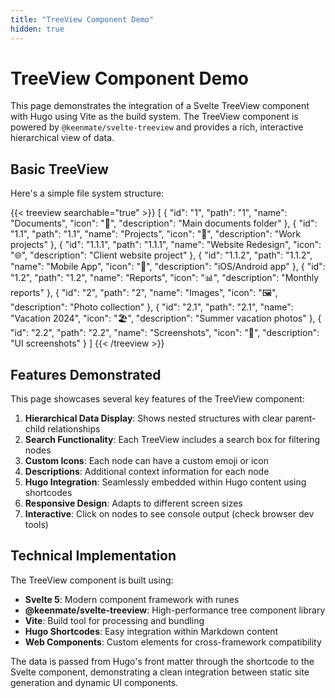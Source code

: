 ```yaml
---
title: "TreeView Component Demo"
hidden: true
---
```


# TreeView Component Demo

This page demonstrates the integration of a Svelte TreeView component with Hugo using Vite as the build system. The TreeView component is powered by `@keenmate/svelte-treeview` and provides a rich, interactive hierarchical view of data.

## Basic TreeView

Here's a simple file system structure:

{{< treeview searchable="true" >}}
[
  {
    "id": "1",
    "path": "1",
    "name": "Documents",
    "icon": "📁",
    "description": "Main documents folder"
  },
  {
    "id": "1.1",
    "path": "1.1",
    "name": "Projects",
    "icon": "📁",
    "description": "Work projects"
  },
  {
    "id": "1.1.1",
    "path": "1.1.1",
    "name": "Website Redesign",
    "icon": "🌐",
    "description": "Client website project"
  },
  {
    "id": "1.1.2",
    "path": "1.1.2",
    "name": "Mobile App",
    "icon": "📱",
    "description": "iOS/Android app"
  },
  {
    "id": "1.2",
    "path": "1.2",
    "name": "Reports",
    "icon": "📊",
    "description": "Monthly reports"
  },
  {
    "id": "2",
    "path": "2",
    "name": "Images",
    "icon": "🖼️",
    "description": "Photo collection"
  },
  {
    "id": "2.1",
    "path": "2.1",
    "name": "Vacation 2024",
    "icon": "🏖️",
    "description": "Summer vacation photos"
  },
  {
    "id": "2.2",
    "path": "2.2",
    "name": "Screenshots",
    "icon": "📸",
    "description": "UI screenshots"
  }
]
{{< /treeview >}}

## Features Demonstrated

This page showcases several key features of the TreeView component:

1. **Hierarchical Data Display**: Shows nested structures with clear parent-child relationships
2. **Search Functionality**: Each TreeView includes a search box for filtering nodes
3. **Custom Icons**: Each node can have a custom emoji or icon
4. **Descriptions**: Additional context information for each node
5. **Hugo Integration**: Seamlessly embedded within Hugo content using shortcodes
6. **Responsive Design**: Adapts to different screen sizes
7. **Interactive**: Click on nodes to see console output (check browser dev tools)

## Technical Implementation

The TreeView component is built using:

- **Svelte 5**: Modern component framework with runes
- **@keenmate/svelte-treeview**: High-performance tree component library
- **Vite**: Build tool for processing and bundling
- **Hugo Shortcodes**: Easy integration within Markdown content
- **Web Components**: Custom elements for cross-framework compatibility

The data is passed from Hugo's front matter through the shortcode to the Svelte component, demonstrating a clean integration between static site generation and dynamic UI components.
